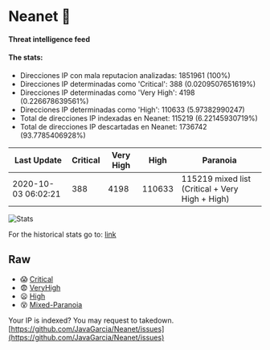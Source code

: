 # Neanet :hocho:
#### Threat intelligence feed
#### The stats:

- Direcciones IP con mala reputacion analizadas: 1851961 (100%)
- Direcciones IP determinadas como 'Critical':  388 (0.0209507651619%)
- Direcciones IP determinadas como 'Very High':  4198 (0.226678639561%)
- Direcciones IP determinadas como 'High':  110633 (5.97382990247)
- Total de direcciones IP indexadas en Neanet:  115219 (6.22145930719%)
- Total de direcciones IP descartadas en Neanet:  1736742 (93.7785406928%)

| Last Update | Critical | Very High | High | Paranoia |
| --- | --- | --- | --- | --- |
| 2020-10-03 06:02:21 | 388 | 4198 | 110633 | 115219 mixed list (Critical + Very High + High)|

![Stats](https://docs.google.com/spreadsheets/d/e/2PACX-1vSnaNMIXVabIpDJjufMlzH7poXnshF3mgd8Is1g9ytUEzVsP5my4Trn8f-xkoLLQ38xpL3HtmUexLo6/pubchart?oid=501124687&format=image)

For the historical stats go to: [link](/stats.csv)
## Raw
- :scream: [Critical](https://raw.githubusercontent.com/JavaGarcia/Neanet/master/blacklists/neanet_critical.txt)
- :fearful: [VeryHigh](https://raw.githubusercontent.com/JavaGarcia/Neanet/master/blacklists/neanet_veryHigh.txtt)
- :frowning: [High](https://raw.githubusercontent.com/JavaGarcia/Neanet/master/blacklists/neanet_high.txt)
- :dizzy_face: [Mixed-Paranoia](https://raw.githubusercontent.com/JavaGarcia/Neanet/master/blacklists/neanet_all.txt)


Your IP is indexed? You may request to takedown. [https://github.com/JavaGarcia/Neanet/issues](https://github.com/JavaGarcia/Neanet/issues)




























































































































































































































































































































































































































































































































































































































































































































































































































































































































































































































































































































































































































